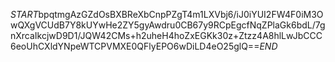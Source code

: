 $START$bpqtmgAzGZdOsBXBReXbCnpPZgT4m1LXVbj6/iJ0iYUI2FW4F0iM3OwQXgVCUdB7Y8kUYwHe2ZY5gyAwdru0CB67y9RCpEgcfNqZPlaGk6bdL/7gnXrcaIkcjwD9D1/JQW42CMs+h2uheH4hoZxEGKk30z+Ztzz4A8hlLwJbCCC6eoUhCXldYNpeWTCPVMXE0QFlyEPO6wDiLD4eO25glQ==$END$